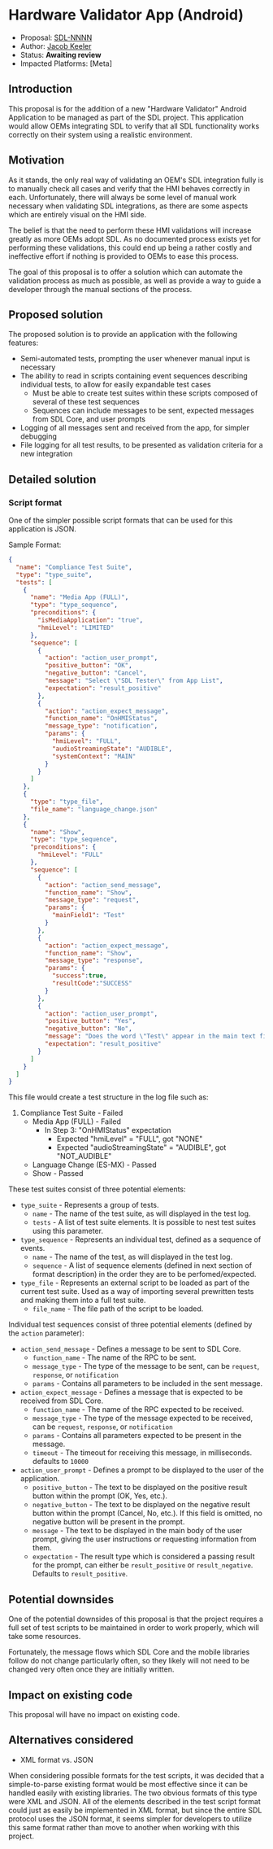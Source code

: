 # Hardware Validator App (Android)

* Proposal: [SDL-NNNN](NNNN-hardware-validator-app-android.md)
* Author: [Jacob Keeler](https://github.com/jacobkeeler)
* Status: **Awaiting review**
* Impacted Platforms: [Meta]

## Introduction

This proposal is for the addition of a new "Hardware Validator" Android Application to be managed as part of the SDL project. This application would allow OEMs integrating SDL to verify that all SDL functionality works correctly on their system using a realistic environment.

## Motivation

As it stands, the only real way of validating an OEM's SDL integration fully is to manually check all cases and verify that the HMI behaves correctly in each. Unfortunately, there will always be some level of manual work necessary when validating SDL integrations, as there are some aspects which are entirely visual on the HMI side. 

The belief is that the need to perform these HMI validations will increase greatly as more OEMs adopt SDL. As no documented process exists yet for performing these validations, this could end up being a rather costly and ineffective effort if nothing is provided to OEMs to ease this process.

The goal of this proposal is to offer a solution which can automate the validation process as much as possible, as well as provide a way to guide a developer through the manual sections of the process.

## Proposed solution

The proposed solution is to provide an application with the following features:

* Semi-automated tests, prompting the user whenever manual input is necessary
* The ability to read in scripts containing event sequences describing individual tests, to allow for easily expandable test cases
    * Must be able to create test suites within these scripts composed of several of these test sequences
    * Sequences can include messages to be sent, expected messages from SDL Core, and user prompts
* Logging of all messages sent and received from the app, for simpler debugging
* File logging for all test results, to be presented as validation criteria for a new integration

## Detailed solution

### Script format
One of the simpler possible script formats that can be used for this application is JSON.

Sample Format:

```json
{
  "name": "Compliance Test Suite",
  "type": "type_suite",
  "tests": [
    {
      "name": "Media App (FULL)",
      "type": "type_sequence",
      "preconditions": {
        "isMediaApplication": "true",
        "hmiLevel": "LIMITED"
      },
      "sequence": [
        {
          "action": "action_user_prompt",
          "positive_button": "OK",
          "negative_button": "Cancel",
          "message": "Select \"SDL Tester\" from App List",
          "expectation": "result_positive"
        },
        {
          "action": "action_expect_message",
          "function_name": "OnHMIStatus",
          "message_type": "notification",
          "params": {
            "hmiLevel": "FULL",
            "audioStreamingState": "AUDIBLE",
            "systemContext": "MAIN"
          }
        }
      ]
    },
    {
      "type": "type_file",
      "file_name": "language_change.json"
    },
    {
      "name": "Show",
      "type": "type_sequence",
      "preconditions": {
        "hmiLevel": "FULL"
      },
      "sequence": [
        {
          "action": "action_send_message",
          "function_name": "Show",
          "message_type": "request",
          "params": {
            "mainField1": "Test"
          }
        },
        {
          "action": "action_expect_message",
          "function_name": "Show",
          "message_type": "response",
          "params": {
            "success":true,
            "resultCode":"SUCCESS"
          }
        },
        {
          "action": "action_user_prompt",
          "positive_button": "Yes",
          "negative_button": "No",
          "message": "Does the word \"Test\" appear in the main text field?",
          "expectation": "result_positive"
        }
      ]
    }
  ]
}
```

This file would create a test structure in the log file such as:

1. Compliance Test Suite - Failed
    * Media App (FULL) - Failed
        * In Step 3: "OnHMIStatus" expectation
            * Expected "hmiLevel" = "FULL", got "NONE"
            * Expected "audioStreamingState" = "AUDIBLE", got "NOT_AUDIBLE"
    * Language Change (ES-MX) - Passed
    * Show - Passed

These test suites consist of three potential elements:

  * `type_suite` - Represents a group of tests.
    * `name` - The name of the test suite, as will displayed in the test log.
    * `tests` - A list of test suite elements. It is possible to nest test suites using this parameter.
  * `type_sequence` - Represents an individual test, defined as a sequence of events.
    * `name` - The name of the test, as will displayed in the test log.
    * `sequence` - A list of sequence elements (defined in next section of format description) in the order they are to be perfomed/expected.
  * `type_file` - Represents an external script to be loaded as part of the current test suite. Used as a way of importing several prewritten tests and making them into a full test suite.
    * `file_name` - The file path of the script to be loaded.

Individual test sequences consist of three potential elements (defined by the `action` parameter):

  * `action_send_message` - Defines a message to be sent to SDL Core.
    * `function_name` - The name of the RPC to be sent.
    * `message_type` - The type of the message to be sent, can be `request`, `response`, or `notification`
    * `params` - Contains all parameters to be included in the sent message.
  * `action_expect_message` - Defines a message that is expected to be received from SDL Core.
    * `function_name` - The name of the RPC expected to be received.
    * `message_type` - The type of the message expected to be received, can be `request`, `response`, or `notification`
    * `params` - Contains all parameters expected to be present in the message.
    * `timeout` - The timeout for receiving this message, in milliseconds. defaults to `10000` 
  * `action_user_prompt` - Defines a prompt to be displayed to the user of the application.
    * `positive_button` - The text to be displayed on the positive result button within the prompt (OK, Yes, etc.).
    * `negative_button` - The text to be displayed on the negative result button within the prompt (Cancel, No, etc.). If this field is omitted, no negative button will be present in the prompt.
    * `message` - The text to be displayed in the main body of the user prompt, giving the user instructions or requesting information from them.
    * `expectation` - The result type which is considered a passing result for the prompt, can either be `result_positive` or `result_negative`. Defaults to `result_positive`.

## Potential downsides

One of the potential downsides of this proposal is that the project requires a full set of test scripts to be maintained in order to work properly, which will take some resources.

Fortunately, the message flows which SDL Core and the mobile libraries follow do not change particularly often, so they likely will not need to be changed very often once they are initially written.

## Impact on existing code

This proposal will have no impact on existing code.

## Alternatives considered

* XML format vs. JSON

When considering possible formats for the test scripts, it was decided that a simple-to-parse existing format would be most effective since it can be handled easily with existing libraries. The two obvious formats of this type were XML and JSON. All of the elements described in the test script format could just as easily be implemented in XML format, but since the entire SDL protocol uses the JSON format, it seems simpler for developers to utilize this same format rather than move to another when working with this project.
